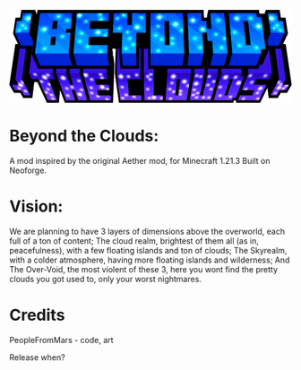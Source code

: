 ![BTC Logo](src/main/resources/beyond_the_clouds.png)

Beyond the Clouds:
============
A mod inspired by the original Aether mod, for Minecraft 1.21.3 Built on Neoforge.

Vision:
============
We are planning to have 3 layers of dimensions above the overworld, each full of a ton of content; The cloud realm, brightest of them all (as in, peacefulness), with a few floating islands and ton of clouds; The Skyrealm, with a colder atmosphere, having more floating islands and wilderness; And The Over-Void, the most violent of these 3, here you wont find the pretty clouds you got used to, only your worst nightmares.

Credits
==========
PeopleFromMars - code, art



Release when?
